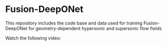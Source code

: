 # Fusion-DeepONet
This repository includes the code base and data used for training Fusion-DeepONet for geometry-dependent hypersonic and supersonic flow fields 


Watch the following video:
